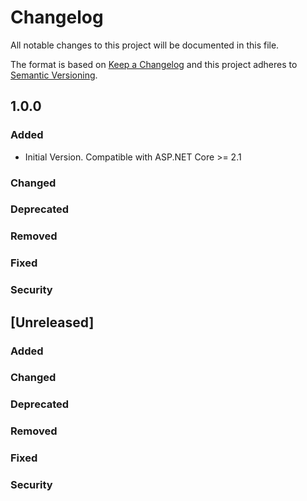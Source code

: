 # Changelog
All notable changes to this project will be documented in this file.

The format is based on [Keep a Changelog](http://keepachangelog.com/en/1.0.0/)
and this project adheres to [Semantic Versioning](http://semver.org/spec/v2.0.0.html).

## 1.0.0

### Added

- Initial Version. Compatible with ASP.NET Core >= 2.1

### Changed

### Deprecated

### Removed

### Fixed

### Security

## [Unreleased]

### Added

### Changed

### Deprecated

### Removed

### Fixed

### Security
